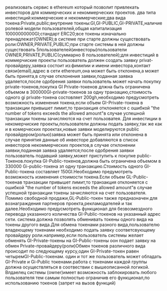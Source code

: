 реализовать сервис в ethereum который позволит привлекать инвесторов для коммерческих и некоммерческих проектов.
два типа инвестиций:коммерческие и некоммерческие;два вида токена:Private,public;внутрение токены:GI,GI-PUBLIC,GI-PRIVATE,наличие ролевой модели пользователей,общая капитализация 10000000000GI;стандарт ERC20;все токены изначально пренадлежат(OWNER);в системе при старте должны существовать роли:OWNER,PRIVATE,PUBLIC;при старте системы в ней должны существовать 5пользователей(инвесторы)пользователи OWNER,PRIVATE,PUBLIC(суммарно 8 пользователей);для инвестиций в коммерчиские проекты пользователь должен создать заявку privat-провайдеру,заявка состоит из:фимилии и имени инвестора,контакт связи(email),адрес в сети ethereum,она может быть отклонена,а может быть принята,в случае отклонения заявки,поданная заявка удаляется,после одобрения заявки пользователь может начать покупку private-токенов,покупка GI Private-токенов длжна быть ограничена объемом в 300000GI-private-токенов за одну транзацию,стоимость одного gi private-токена состовляет 200gh,необходимо предусмотреть возможность изменения токена,если объем GI-Private-токена в транзакции привышет лимит,то транзакция отклоняется с ошибкой "the number of tokens exceeds the allowed amount"в случае успешной транзакции токены зачисляются на счет пользоватея.
Для инвестиции в некомерчиские проекты,пользователи должны подать заявку,так же как и в комерческих проектах,новые заявки моделируются public провайдером(ролью)заявка может быть принята или отклонена в случае принятия данные об инвесторе добавляются в список инвесторов некоммерческих проектов,в случае отклонении заявки,поданная заявка удаляется;после одобрения заявки пользователь подавший заявку,может приступить к покупке public-Токенов.покупка GI-Public-токенов,должна быть ограничена объемом в 330000 Gi-public-токена зп одну транзакцию.Стоимость одного GI-Public-токена составляет 150GI.Необходимо предумотреть возможность изменения стоимости токена.Если объем GL-Public-токенав транзакции привышет лимит,то транзакция отклоняется с ошибкой "the number of tokens exceeds the allowed amount"в случае успешной транзакции токены зачисляются на счет пользователя.
Помимо свободной продажи,GL-Public-токен также предназначен для вознаграждения партнеров проекта,рекламодателей и так далее.Необходимо предусмотреть функционал для безвозмездного перевода указанного количества GI-Public-токенов на указанный адрес сети.
система должна позволять обменивать токены одного вида на токены другого вида.Для обмена токенами разного вида,пользователю владеющему токенами необходимо подать заявку соответсвующему провайдеру роли.например,если пользователь системы желает обменять GI-Private-токены на GI-Public-токены оон подает заявку на обмен Private-провайдеру(роли)Обмен токенов различного вида происодит по следующему курсу,один GI-Private-токен равен четыремGI-Public-токенам.
один и тот же пользователь может обладать GI-Private и Gi-Public токенами.работа с токенами каждой группы должна осуществляться в соотвествии с вышеописанной логикой.
Влдаелец системы (owner)имеет  возможность заблокировать любого пользователя тем самым полностью ограничив его функционал,по использованию токенов (запрет на вызов функций)
